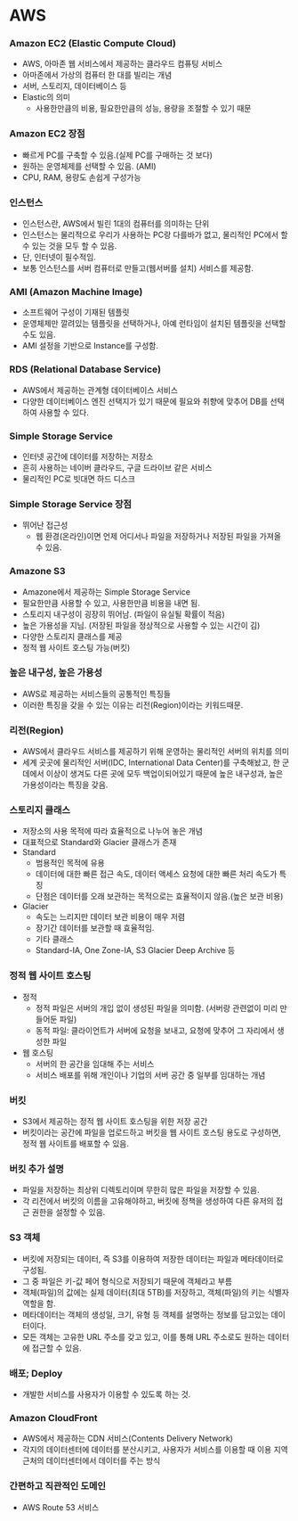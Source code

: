 # AWS

### Amazon EC2 (Elastic Compute Cloud)
- AWS, 아마존 웹 서비스에서 제공하는 클라우드 컴퓨팅 서비스
- 아마존에서 가상의 컴퓨터 한 대를 빌리는 개념
- 서버, 스토리지, 데이터베이스 등
- Elastic의 의미
  - 사용한만큼의 비용, 필요한만큼의 성능, 용량을 조절할 수 있기 때문

### Amazon EC2 장점
- 빠르게 PC를 구축할 수 있음.(실제 PC를 구매하는 것 보다)
- 원하는 운영체제를 선택할 수 있음. (AMI)
- CPU, RAM, 용량도 손쉽게 구성가능

### 인스턴스
- 인스턴스란, AWS에서 빌린 1대의 컴퓨터를 의미하는 단위
- 인스턴스는 물리적으로 우리가 사용하는 PC랑 다를바가 없고, 물리적인 PC에서 할 수 있는 것을 모두 할 수 있음.
- 단, 인터넷이 필수적임.
- 보통 인스턴스를 서버 컴퓨터로 만들고(웹서버를 설치) 서비스를 제공함.

### AMI (Amazon Machine Image)
- 소프트웨어 구성이 기재된 템플릿
- 운영체제만 깔려있는 템플릿을 선택하거나, 아예 런타임이 설치된 템플릿을 선택할 수도 있음.
- AMI 설정을 기반으로 Instance를 구성함.

### RDS (Relational Database Service)
- AWS에서 제공하는 관계형 데이터베이스 서비스
- 다양한 데이터베이스 엔진 선택지가 있기 때문에 필요와 취향에 맞추어 DB를 선택하여 사용할 수 있다.

### Simple Storage Service
- 인터넷 공간에 데이터를 저장하는 저장소
- 흔히 사용하는 네이버 클라우드, 구글 드라이브 같은 서비스
- 물리적인 PC로 빗대면 하드 디스크

### Simple Storage Service 장점
- 뛰어난 접근성
  - 웹 환경(온라인)이면 언제 어디서나 파일을 저장하거나 저장된 파일을 가져올 수 있음.

### Amazone S3
- Amazone에서 제공하는 Simple Storage Service
- 필요한만큼 사용할 수 있고, 사용한만큼 비용을 내면 됨.
- 스토리지 내구성이 굉장히 뛰어남. (파일이 유실될 확률이 적음)
- 높은 가용성을 지님. (저장된 파일을 정상적으로 사용할 수 있는 시간이 김)
- 다양한 스토리지 클래스를 제공
- 정적 웹 사이트 호스팅 가능(버킷)

### 높은 내구성, 높은 가용성
- AWS로 제공하는 서비스들의 공통적인 특징들
- 이러한 특징을 갖을 수 있는 이유는 리전(Region)이라는 키워드때문.

### 리전(Region)
- AWS에서 클라우드 서비스를 제공하기 위해 운영하는 물리적인 서버의 위치를 의미
- 세계 곳곳에 물리적인 서버(IDC, International Data Center)를 구축해놨고, 한 군데에서 이상이 생겨도 다른 곳에 모두 백업이되어있기 때문에 높은 내구성과, 높은 가용성이라는 특징을 갖음.

### 스토리지 클래스
- 저장소의 사용 목적에 따라 효율적으로 나누어 놓은 개념
- 대표적으로 Standard와 Glacier 클래스가 존재
- Standard
  - 범용적인 목적에 유용
  - 데이터에 대한 빠른 접근 속도, 데이터 액세스 요청에 대한 빠른 처리 속도가 특징
  - 단점은 데이터를 오래 보관하는 목적으로는 효율적이지 않음.(높은 보관 비용)
- Glacier
  - 속도는 느리지만 데이터 보관 비용이 매우 저렴
  - 장기간 데이터를 보관할 때 효율적임.
  - 기타 클래스
  - Standard-IA, One Zone-IA, S3 Glacier Deep Archive 등

### 정적 웹 사이트 호스팅
- 정적
    - 정적 파일은 서버의 개입 없이 생성된 파일을 의미함. (서버랑 관련없이 미리 만들어둔 파일)
    - 동적 파일: 클라이언트가 서버에 요청을 보내고, 요청에 맞추어 그 자리에서 생성한 파일
- 웹 호스팅
    - 서버의 한 공간을 임대해 주는 서비스
    - 서비스 배포를 위해 개인이나 기업의 서버 공간 중 일부를 임대하는 개념

### 버킷
- S3에서 제공하는 정적 웹 사이트 호스팅을 위한 저장 공간
- 버킷이라는 공간에 파일을 업로드하고 버킷을 웹 사이트 호스팅 용도로 구성하면, 정적 웹 사이트를 배포할 수 있음.

### 버킷 추가 설명
- 파일을 저장하는 최상위 디렉토리이며 무한히 많은 파일을 저장할 수 있음.
- 각 리전에서 버킷의 이름을 고유해야하고, 버킷에 정책을 생성하여 다른 유저의 접근 권한을 설정할 수 있음.

### S3 객체
- 버킷에 저장되는 데이터, 즉 S3를 이용하여 저장한 데이터는 파일과 메타데이터로 구성됨.
- 그 중 파일은 키-값 페어 형식으로 저장되기 때문에 객체라고 부름
- 객체(파일)의 값에는 실제 데이터(최대 5TB)를 저장하고, 객체(파일)의 키는 식별자 역할을 함.
- 메타데이터는 객체의 생성일, 크기, 유형 등 객체를 설명하는 정보를 담고있는 데이터이다.
- 모든 객체는 고유한 URL 주소를 갖고 있고, 이를 통해 URL 주소로도 원하는 데이터에 접근할 수 있음.

### 배포; Deploy
- 개발한 서비스를 사용자가 이용할 수 있도록 하는 것.

### Amazon CloudFront
- AWS에서 제공하는 CDN 서비스(Contents Delivery Network)
- 각지의 데이터센터에 데이터를 분산시키고, 사용자가 서비스를 이용할 때 이용 지역 근처의 데이터센터에서 데이터를 주는 방식

### 간편하고 직관적인 도메인
- AWS Route 53 서비스
